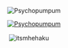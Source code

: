 <!--
**Psychopumpum/psychopumpum** is a ✨ _special_ ✨ repository because its `README.md` (this file) appears on your GitHub profile.

Here are some ideas to get you started:

- 🔭 I’m currently working on ...
- 🌱 I’m currently learning ...
- 👯 I’m looking to collaborate on ...
- 🤔 I’m looking for help with ...
- 💬 Ask me about ...
- 📫 How to reach me: ...
- 😄 Pronouns: ...
- ⚡ Fun fact: ...
-->
<p align="left"> <img src="https://psychopumpum.fun/profile.png" alt="Psychopumpum" /> </p>

<p align="left"> <a href="https://twitter.com/FadhilvanHalen" target="blank"><img src="https://img.shields.io/twitter/follow/FadhilvanHalen?logo=twitter&style=for-the-badge" alt="Psychopumpum" /></a> </p>

<p>&nbsp;<img align="center" src="https://github-readme-stats.vercel.app/api?username=psychopumpum&show_icons=true&locale=en" alt="itsmhehaku" /></p>

